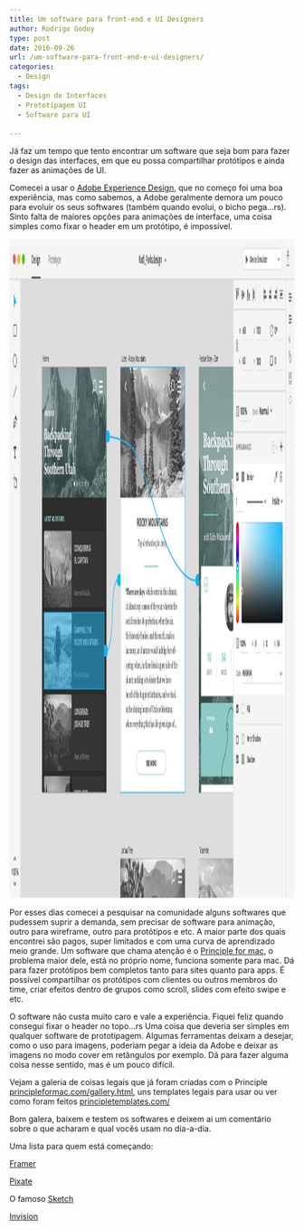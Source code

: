 ```yaml
---
title: Um software para front-end e UI Designers
author: Rodrigo Godoy
type: post
date: 2016-09-26
url: /um-software-para-front-end-e-ui-designers/
categories:
  - Design
tags:
  - Design de Interfaces
  - Prototipagem UI
  - Software para UI

---
```

Já faz um tempo que tento encontrar um software que seja bom para fazer o design das interfaces, em que eu possa compartilhar protótipos e ainda fazer as animações de UI.

Comecei a usar o <a href="http://www.adobe.com/products/experience-design.html" target="_blank">Adobe Experience Design</a>, que no começo foi uma boa experiência, mas como sabemos, a Adobe geralmente demora um pouco para evoluir os seus softwares (também quando evolui, o bicho pega&#8230;rs). Sinto falta de maiores opções para animações de interface, uma coisa simples como fixar o header em um protótipo, é impossível.

<img src="https://raw.githubusercontent.com/diegoeis/tableless-static-images/master/2016/09/hero.jpg" alt="hero" width="1856" height="1164" class="alignnone size-full wp-image-55899" />

Por esses dias comecei a pesquisar na comunidade alguns softwares que pudessem suprir a demanda, sem precisar de software para animação, outro para wireframe, outro para protótipos e etc. A maior parte dos quais encontrei são pagos, super limitados e com uma curva de aprendizado meio grande. Um software que chama atenção é o <a href="http://principleformac.com/" target="_blank">Principle for mac</a>, o problema maior dele, está no próprio nome, funciona somente para mac. Dá para fazer protótipos bem completos tanto para sites quanto para apps. É possível compartilhar os protótipos com clientes ou outros membros do time, criar efeitos dentro de grupos como scroll, slides com efeito swipe e etc.

O software não custa muito caro e vale a experiência. Fiquei feliz quando consegui fixar o header no topo&#8230;rs Uma coisa que deveria ser simples em qualquer software de prototipagem. Algumas ferramentas deixam a desejar, como o uso para imagens, poderiam pegar a ideia da Adobe e deixar as imagens no modo cover em retângulos por exemplo. Dá para fazer alguma coisa nesse sentido, mas é um pouco difícil.

Vejam a galeria de coisas legais que já foram criadas com o Principle <a href="http://principleformac.com/gallery.html" target="_blank">principleformac.com/gallery.html</a>, uns templates legais para usar ou ver como foram feitos <a href="http://principletemplates.com/" target="_blank">principletemplates.com/</a>

Bom galera, baixem e testem os softwares e deixem ai um comentário sobre o que acharam e qual vocês usam no dia-a-dia.

Uma lista para quem está começando:
  
<a href="https://framerjs.com/" target="_blank">Framer</a>
  
<a href="http://www.pixate.com/" target="_blank">Pixate</a>
  
O famoso <a href="https://www.sketchapp.com/" target="_blank">Sketch</a>
  
<a href="https://www.invisionapp.com/" target="_blank">Invision</a>